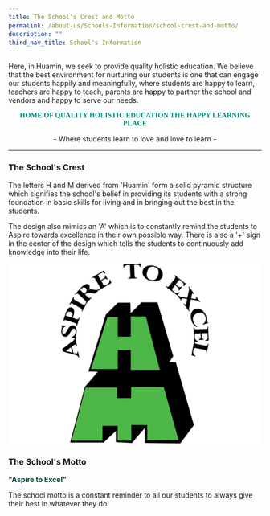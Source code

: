 ```yaml
---
title: The School's Crest and Motto
permalink: /about-us/Schools-Information/school-crest-and-motto/
description: ""
third_nav_title: School's Information
---
```

Here, in Huamin, we seek to provide quality holistic education. We believe that the best environment for nurturing our students is one that can engage our students happily and meaningfully, where students are happy to learn, teachers are happy to teach, parents are happy to partner the school and vendors and happy to serve our needs.
	
<center><b><p style="color:#038C7F; font-family:Lucida Grande;"> HOME OF QUALITY HOLISTIC EDUCATION THE HAPPY LEARNING PLACE </b></p>
- Where students learn to love and love to learn -</center>
<hr>

### The School's Crest
The letters H and M derived from 'Huamin' form a solid pyramid structure which signifies the school's belief in providing its students with a strong foundation in basic skills for living and in bringing out the best in the students.

The design also mimics an 'A' which is to constantly remind the students to Aspire towards excellence in their own possible way. There is also a '+' sign in the center of the design which tells the students to continuously add knowledge into their life.

![](/images/School%20Logo%20Version%202022%20Aug.jpg)

### The School's Motto

<p style="color:#00433D;"><b>"Aspire to Excel"</b></p>
The school motto is a constant reminder to all our students to always give their best in whatever they do.